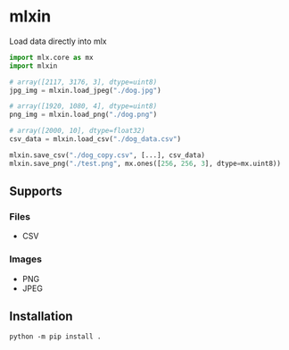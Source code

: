 # mlxin

Load data directly into mlx

```python
import mlx.core as mx
import mlxin

# array([2117, 3176, 3], dtype=uint8)
jpg_img = mlxin.load_jpeg("./dog.jpg")

# array([1920, 1080, 4], dtype=uint8)
png_img = mlxin.load_png("./dog.png")

# array([2000, 10], dtype=float32)
csv_data = mlxin.load_csv("./dog_data.csv")

mlxin.save_csv("./dog_copy.csv", [...], csv_data)
mlxin.save_png("./test.png", mx.ones([256, 256, 3], dtype=mx.uint8))
```

## Supports

### Files
- CSV

### Images
- PNG
- JPEG

## Installation

```shell
python -m pip install .
```
